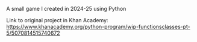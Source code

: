 A small game I created in 2024-25 using Python

Link to original project in Khan Academy:  https://www.khanacademy.org/python-program/wip-functionsclasses-pt-5/5070814515740672 
